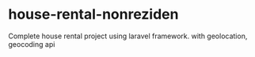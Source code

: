# house-rental-nonreziden
Complete house rental project using laravel framework. with geolocation, geocoding api 

